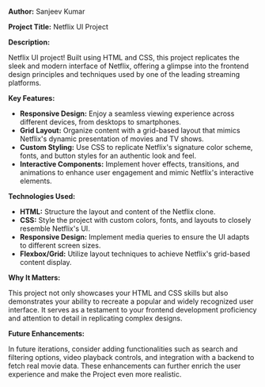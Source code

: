 
**Author:** Sanjeev Kumar

**Project Title:** Netflix UI Project

**Description:**

Netflix UI project! Built using HTML and CSS, this project replicates the sleek and modern interface of Netflix, offering a glimpse into the frontend design principles and techniques used by one of the leading streaming platforms.

**Key Features:**

- **Responsive Design:** Enjoy a seamless viewing experience across different devices, from desktops to smartphones.
- **Grid Layout:** Organize content with a grid-based layout that mimics Netflix's dynamic presentation of movies and TV shows.
- **Custom Styling:** Use CSS to replicate Netflix's signature color scheme, fonts, and button styles for an authentic look and feel.
- **Interactive Components:** Implement hover effects, transitions, and animations to enhance user engagement and mimic Netflix's interactive elements.


**Technologies Used:**

- **HTML:** Structure the layout and content of the Netflix clone.
- **CSS:** Style the project with custom colors, fonts, and layouts to closely resemble Netflix's UI.
- **Responsive Design:** Implement media queries to ensure the UI adapts to different screen sizes.
- **Flexbox/Grid:** Utilize layout techniques to achieve Netflix's grid-based content display.

**Why It Matters:**

This project not only showcases your HTML and CSS skills but also demonstrates your ability to recreate a popular and widely recognized user interface. It serves as a testament to your frontend development proficiency and attention to detail in replicating complex designs.

**Future Enhancements:**

In future iterations, consider adding functionalities such as search and filtering options, video playback controls, and integration with a backend to fetch real movie data. These enhancements can further enrich the user experience and make the Project even more realistic.

